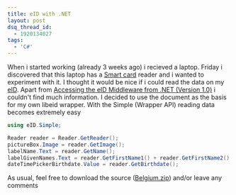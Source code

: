 ```yaml
---
title: eID with .NET
layout: post
dsq_thread_id:
  - 1920134027
tags:
  - 'C#'
---
```

When i started working (already 3 weeks ago) i recieved a laptop. Friday i discovered that this laptop has a [Smart card](http://en.wikipedia.org/wiki/Smartcard) reader and i wanted to experiment with it. I thought it would be nice if i could read the data on my [eID](http://eid.belgium.be/). Apart from [Accessing the eID Middleware from .NET (Version 1.0)](http://download.microsoft.com/download/4/f/d/4fd49a94-8772-4bd0-88ca-bf46e2d029fc/WHITEPAPERS/Accessing%20the%20eID%20Middleware%20from%20.NET%20(Version%201.0).doc) i couldn't find much information. I decided to use the document as the basis for my own libeid wrapper. With the Simple (Wrapper API) reading data becomes extremely easy

```csharp
using eID.Simple;

Reader reader = Reader.GetReader();
pictureBox.Image = reader.GetImage();
labelName.Text = reader.GetName();
labelGivenNames.Text = reader.GetFirstName1() + reader.GetFirstName2() + reader.GetFirstName3();
dateTimePickerBirthdate.Value = reader.GetBirthdate();
```

As usual, feel free to download the source ([Belgium.zip](http://www.timvw.be/wp-content/code/csharp/Belgium.zip)) and/or leave any comments
